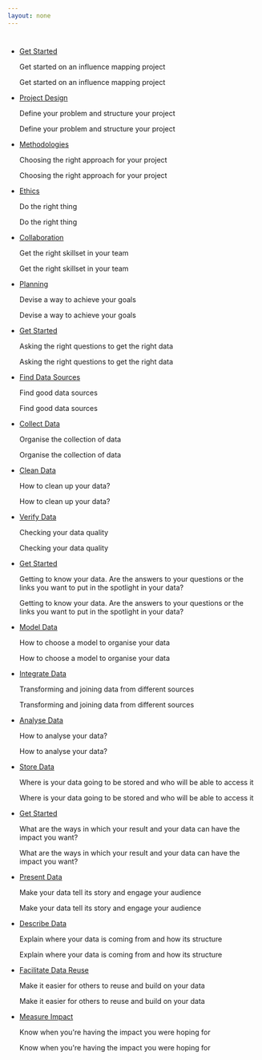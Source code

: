 ```yaml
---
layout: none
---
```


#  


  * [Get Started](get-started.html)
    <p>  Get started on an influence mapping project </p>
    <p> Get started on an influence mapping project </p>

  * [Project Design](project-design.html)
    <p>  Define your problem and structure your project </p>
    <p> Define your problem and structure your project </p>

  * [Methodologies](methodologies.html)
    <p>  Choosing the right approach for your project </p>
    <p> Choosing the right approach for your project </p>

  * [Ethics](ethics.html)
    <p>  Do the right thing </p>
    <p> Do the right thing </p>

  * [Collaboration](collaboration.html)
    <p>  Get the right skillset in your team </p>
    <p> Get the right skillset in your team </p>

  * [Planning](planning.html)
    <p>  Devise a way to achieve your goals </p>
    <p> Devise a way to achieve your goals </p>

  * [Get Started](get-started.html)
    <p>  Asking the right questions to get the right data </p>
    <p> Asking the right questions to get the right data </p>

  * [Find Data Sources](find-data-sources.html)
    <p>  Find good data sources </p>
    <p> Find good data sources </p>

  * [Collect Data](collect-data.html)
    <p>  Organise the collection of data </p>
    <p> Organise the collection of data </p>

  * [Clean Data](clean-data.html)
    <p>  How to clean up your data? </p>
    <p> How to clean up your data? </p>

  * [Verify Data](verify-data.html)
    <p>  Checking your data quality </p>
    <p> Checking your data quality </p>

  * [Get Started](get-started.html)
    <p>  Getting to know your data. Are the answers to your questions or the links you want to put in the spotlight in your data? </p>
    <p> Getting to know your data. Are the answers to your questions or the links you want to put in the spotlight in your data? </p>

  * [Model Data](model-data.html)
    <p>  How to choose a model to organise your data </p>
    <p> How to choose a model to organise your data </p>

  * [Integrate Data](integrate-data.html)
    <p>  Transforming and joining data from different sources </p>
    <p> Transforming and joining data from different sources </p>

  * [Analyse Data](analyse-data.html)
    <p>  How to analyse your data? </p>
    <p> How to analyse your data? </p>

  * [Store Data](store-data.html)
    <p>  Where is your data going to be stored and who will be able to access it </p>
    <p> Where is your data going to be stored and who will be able to access it </p>

  * [Get Started](get-started.html)
    <p>  What are the ways in which your result and your data can have the impact you want? </p>
    <p> What are the ways in which your result and your data can have the impact you want? </p>

  * [Present Data](present-data.html)
    <p>  Make your data tell its story and engage your audience </p>
    <p> Make your data tell its story and engage your audience </p>

  * [Describe Data](describe-data.html)
    <p>  Explain where your data is coming from and how its structure </p>
    <p> Explain where your data is coming from and how its structure </p>

  * [Facilitate Data Reuse](facilitate-data-reuse.html)
    <p>  Make it easier for others to reuse and build on your data </p>
    <p> Make it easier for others to reuse and build on your data </p>

  * [Measure Impact](measure-impact.html)
    <p>  Know when you&#39;re having the impact you were hoping for </p>
    <p> Know when you&#39;re having the impact you were hoping for </p>
